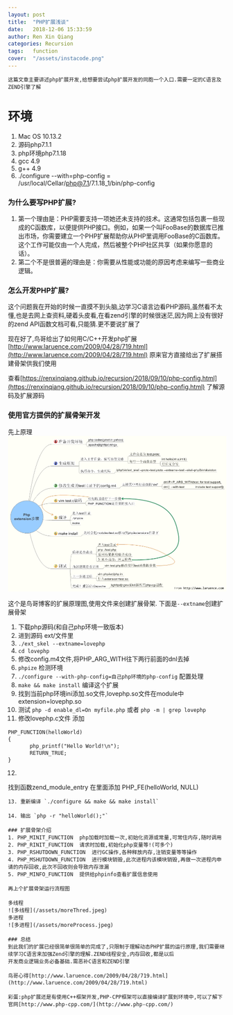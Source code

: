 ```yaml
---
layout: post
title:  "PHP扩展浅谈"
date:   2018-12-06 15:33:59
author: Ren Xin Qiang
categories: Recursion
tags:	function 
cover:  "/assets/instacode.png"
---
```


    这篇文章主要讲述php扩展开发,给想要尝试php扩展开发的同胞一个入口.需要一定的C语言及ZEND引擎了解

# 环境
1. Mac OS 10.13.2 
2. 源码php7.1.1
3. php环境php7.1.18
4. gcc 4.9
5. g++ 4.9
6. ./configure --with=php-config = /usr/local/Cellar/php@7.1/7.1.18_1/bin/php-config 

### 为什么要写PHP扩展?

1. 第一个理由是：PHP需要支持一项她还未支持的技术。这通常包括包裹一些现成的C函数库，以便提供PHP接口。例如，如果一个叫FooBase的数据库已推出市场，你需要建立一个PHP扩展帮助你从PHP里调用FooBase的C函数库。这个工作可能仅由一个人完成，然后被整个PHP社区共享（如果你愿意的话）。
2. 第二个不是很普遍的理由是：你需要从性能或功能的原因考虑来编写一些商业逻辑。

### 怎么开发PHP扩展?

   这个问题我在开始的时候一直摸不到头脑,边学习C语言边看PHP源码,虽然看不太懂,也是去网上查资料,硬着头皮看,在看zend引擎的时候很迷茫,因为网上没有很好的zend API函数文档可看,只能猜.更不要说扩展了
   
   现在好了,鸟哥给出了如何用C/C++开发php扩展[http://www.laruence.com/2009/04/28/719.html](http://www.laruence.com/2009/04/28/719.html) 
   原来官方直接给出了扩展搭建骨架供我们使用
   
   查看[https://renxinqiang.github.io/recursion/2018/09/10/php-config.html](https://renxinqiang.github.io/recursion/2018/09/10/php-config.html) 了解源码及扩展源码
  
### 使用官方提供的扩展骨架开发

先上原理
![扩展图](/assets/extend.jpg)

这个是鸟哥博客的扩展原理图,使用文件来创建扩展骨架.
下面是`--extname`创建扩展骨架

1. 下载php源码(和自己php环境一致版本)
2. 进到源码 ext/文件里
3. `./ext_skel --extname=lovephp`
4. `cd lovephp`
5. 修改config.m4文件,将PHP_ARG_WITH往下两行前面的dnl去掉
6. `phpize` 检测环境
7. `./configure --with-php-config=自己php环境的php-config`  配置处理
8. `make && make install` 编译这个扩展
9. 找到当前php环境ini添加.so文件,lovephp.so文件在module中   extension=lovephp.so
10. 测试 `php -d enable_dl=On myfile.php` 或者 `php -m | grep lovephp`
11. 修改lovephp.c文件 添加
```
PHP_FUNCTION(helloWorld)
{
       php_printf("Hello World!\n");
       RETURN_TRUE;
}
``` 
12. ```
找到函数zend_module_entry
在里面添加 PHP_FE(helloWorld, NULL)
```
13. 重新编译 `./configure && make && make install`

14. 输出 `php -r "helloWorld();"`

### 扩展骨架介绍
1. PHP_MINIT_FUNCTION  php加载时加载一次,初始化资源或常量,可常住内存,随时调用
2. PHP_RINIT_FUNCTION  请求时加载,初始化php变量等!(可多个)
3. PHP_RSHUTDOWN_FUNCTION  进行GC操作,各种释放内存,注销变量等等操作
4. PHP_MSHUTDOWN_FUNCTION  进行模块销毁,此次进程内该模块销毁,再做一次进程内申请的内存回收,此次不回收则会导致内存泄漏
5. PHP_MINFO_FUNCTION  提供给phpinfo查看扩展信息使用

再上个扩展骨架运行流程图

多线程
![多线程](/assets/moreThred.jpeg)
多进程
![多进程](/assets/moreProcess.jpeg)

### 总结
到此我们的扩展已经很简单很简单的完成了,只限制于理解动态PHP扩展的运行原理,我们需要继续学习C语言来加强Zend引擎的理解.ZEND线程安全,内存回收,都是以后
开发商业逻辑业务必备基础.需恶补C语言和ZEND引擎

鸟哥心得[http://www.laruence.com/2009/04/28/719.html](http://www.laruence.com/2009/04/28/719.html)

彩蛋:php扩展还是有使用C++框架开发,PHP-CPP框架可以直接编译扩展到环境中,可以了解下 官网[http://www.php-cpp.com/](http://www.php-cpp.com/)

 
